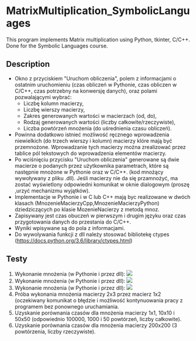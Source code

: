 # MatrixMultiplication_SymbolicLanguages
This program implements Matrix multiplication using Python, tkinter, C/C++.
Done for the Symbolic Languages course.
## Description
-  Okno z przyciskiem "Uruchom obliczenia", polem z informacjami o ostatnim uruchomieniu (czas obliczeń w Pythonie, czas obliczen w C/C++, czas potrzebny na konwersję danych), oraz polami pozwalającymi wybrać:
    * Liczbę kolumn macierzy,
    * Liczbę wierszy macierzy,
    * Zakres generowanych wartości w macierzach (od, do),
    * Rodzaj generowanych wartości (liczby całkowite/rzeczywiste),
    * Liczba powtórzeń mnożenia (do uśrednienia czasu obliczeń).
- Powinna dodatkowo istnieć możliwość ręcznego wprowadzenia niewielkich (do trzech wierszy i kolumn) macierzy klóre mają być przemnożone. Wprowadzanie tych macierzy można zrealizować przez tablice pól tekstowych do wprowadzenia elementów macierzy.
- Po wciśnięciu przycisku "Uruchom obliczenia" generowane są dwie macierze o podanych przez użytkownika parametrach, które są następnie mnożone w Pythonie oraz w C/C++. (kod mnożący wywoływany z pliku .dll). Jeśli macierzy nie da się przamnożyć, ma zostać wyświetlony odpowiedni komunikat w oknie dialogowym (proszę ,urzyć mechanizmu wyjątków).
- Implementacje w Pythonie i w C lub C++ mają byc realizowane w dwóch klasach (MnozenieMacierzyCpp,MnozenieMacierzyPython) dziedziczących po klasie MozenieNacierzy z metodą mnoz.
- Zapisywany jest czas obuczeń w pierwszym i drugim języku oraz czas przygotowania danych do przestania do C/C++.
- Wyniki wpisywane są do pola z informacjami.
- Do wywolywania funkcji z dll należy stosować bibliotekę ctypes
    (https://docs.python.org/3.6/library/ctypes.html)
## Testy
1. Wykonanie mnożenia (w Pythonie i przez dll):
    <img src="1.png" />
2. Wykonanie mnożenia (w Pythonie i przez dll):
    <img src="2.png" />
3. Wykonanie mnożenia (w Pythonie i przez dll):
    <img src="3.png" />
4. Próba wykonania mnożenia macierzy 2x3 przez macierz 1x2 (oczekiwany komunikat o błędzie i możliwość kontynuowania pracy z programem bez ponownego uruchamiania. 
5. Uzyskanie porównania czasów dla mnożenia macierzy 1x1, 10x10 i 50x50 (odpowiednio 100000, 1000 i 50 powtórzeń, liczby całkowite). 
6. Uzyskanie porównania czasów dla mnożenia macierzy 200x200 (3 powtórzenia, liczby rzeczywiste). 


